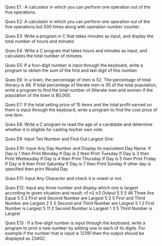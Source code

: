 Ques E1 : A calculator in which you can perform one operation out of the five operations.

Ques E2:  A calculator in which you can perform one operation out of the five operations but 500 times along with operation number counter. 

Ques E3: Write a program in C that takes minutes as input, and display the total number of hours and minutes 

Ques E4: Write a C program that takes hours and minutes as input, and calculates the total number of minutes.

Ques E5:  If a four-digit number is input through the keyboard, write a program to obtain the sum of the first and last digit of this number.

Ques E6:  In a town, the percentage of men is 52. The percentage of total literacy is 48. If total percentage of literate men is 35 of the total population, write a program to find the total number of illiterate men and women if the population of the town is 80,000.

Ques E7: If the total selling price of 15 items and the total profit earned on them is input through the keyboard, write a program to find the cost price of one item.

Ques E8: Write a C program to read the age of a candidate and determine whether it is eligible for casting his/her own vote.

Ques E9: Input Ten Number and Find Out Largest One.

Ques E10: Input Any Day Number and Display its equivalent Day Name.
If Day is 1 then Print Monday
If Day is 2 then Print Tuesday
If Day is 3 then Print Wednesday
If Day is 4 then Print Thursday
If Day is 5 then Print Friday
If Day is 6 then Print Saturday
If Day is 7 then Print Sunday
If other day is specified then print INvalid Day

Ques E11:  Input Any Character and check it is vowel or not.

Ques E12:  Input any three number and display which one is largest according to
given situation and result;
n1	n2	n3	Output
5	5	5	All Three Are Equal
5	5	2	First and Second Number are Largest
5	2	5	First and Third Number are Largest
2	5	5	Second and Third Number are Largest
5	1	2	First Number is Largest
5	11	2	Second Number is Largest
1	3	5	Third Number is Largest

Ques E13 : If a five-digit number is input through the keyboard, write a program to print a new number by adding one to each of its digits. For example if the number that is input is 12391 then the output should be displayed as 23402.
